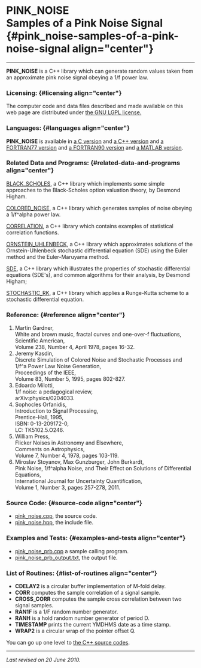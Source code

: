 PINK\_NOISE\
Samples of a Pink Noise Signal {#pink_noise-samples-of-a-pink-noise-signal align="center"}
==============================

------------------------------------------------------------------------

**PINK\_NOISE** is a C++ library which can generate random values taken
from an approximate pink noise signal obeying a 1/f power law.

### Licensing: {#licensing align="center"}

The computer code and data files described and made available on this
web page are distributed under [the GNU LGPL
license.](../../txt/gnu_lgpl.txt)

### Languages: {#languages align="center"}

**PINK\_NOISE** is available in [a C
version](../../c_src/pink_noise/pink_noise.html) and [a C++
version](../../cpp_src/pink_noise/pink_noise.html) and [a FORTRAN77
version](../../f77_src/pink_noise/pink_noise.html) and [a FORTRAN90
version](../../f_src/pink_noise/pink_noise.html) and [a MATLAB
version](../../m_src/pink_noise/pink_noise.html).

### Related Data and Programs: {#related-data-and-programs align="center"}

[BLACK\_SCHOLES](../../cpp_src/black_scholes/black_scholes.html), a C++
library which implements some simple approaches to the Black-Scholes
option valuation theory, by Desmond Higham.

[COLORED\_NOISE](../../cpp_src/colored_noise/colored_noise.html), a C++
library which generates samples of noise obeying a 1/f\^alpha power law.

[CORRELATION](../../cpp_src/correlation/correlation.html), a C++ library
which contains examples of statistical correlation functions.

[ORNSTEIN\_UHLENBECK](../../cpp_src/ornstein_uhlenbeck/ornstein_uhlenbeck.html),
a C++ library which approximates solutions of the Ornstein-Uhlenbeck
stochastic differential equation (SDE) using the Euler method and the
Euler-Maruyama method.

[SDE](../../cpp_src/sde/sde.html), a C++ library which illustrates the
properties of stochastic differential equations (SDE's), and common
algorithms for their analysis, by Desmond Higham;

[STOCHASTIC\_RK](../../cpp_src/stochastic_rk/stochastic_rk.html), a C++
library which applies a Runge-Kutta scheme to a stochastic differential
equation.

### Reference: {#reference align="center"}

1.  Martin Gardner,\
    White and brown music, fractal curves and one-over-f fluctuations,\
    Scientific American,\
    Volume 238, Number 4, April 1978, pages 16-32.
2.  Jeremy Kasdin,\
    Discrete Simulation of Colored Noise and Stochastic Processes and
    1/f\^a Power Law Noise Generation,\
    Proceedings of the IEEE,\
    Volume 83, Number 5, 1995, pages 802-827.
3.  Edoardo Milotti,\
    1/f noise: a pedagogical review,\
    arXiv:physics/0204033.
4.  Sophocles Orfanidis,\
    Introduction to Signal Processing,\
    Prentice-Hall, 1995,\
    ISBN: 0-13-209172-0,\
    LC: TK5102.5.O246.
5.  William Press,\
    Flicker Noises in Astronomy and Elsewhere,\
    Comments on Astrophysics,\
    Volume 7, Number 4, 1978, pages 103-119.
6.  Miroslav Stoyanov, Max Gunzburger, John Burkardt,\
    Pink Noise, 1/f\^alpha Noise, and Their Effect on Solutions of
    Differential Equations,\
    International Journal for Uncertainty Quantification,\
    Volume 1, Number 3, pages 257-278, 2011.

### Source Code: {#source-code align="center"}

-   [pink\_noise.cpp](pink_noise.cpp), the source code.
-   [pink\_noise.hpp](pink_noise.hpp), the include file.

### Examples and Tests: {#examples-and-tests align="center"}

-   [pink\_noise\_prb.cpp](pink_noise_prb.cpp) a sample calling program.
-   [pink\_noise\_prb\_output.txt](pink_noise_prb_output.txt), the
    output file.

### List of Routines: {#list-of-routines align="center"}

-   **CDELAY2** is a circular buffer implementation of M-fold delay.
-   **CORR** computes the sample correlation of a signal sample.
-   **CROSS\_CORR** computes the sample cross correlation between two
    signal samples.
-   **RAN1F** is a 1/F random number generator.
-   **RANH** is a hold random number generator of period D.
-   **TIMESTAMP** prints the current YMDHMS date as a time stamp.
-   **WRAP2** is a circular wrap of the pointer offset Q.

You can go up one level to [the C++ source codes](../cpp_src.html).

------------------------------------------------------------------------

*Last revised on 20 June 2010.*
